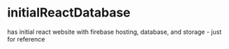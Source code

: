 # initialReactDatabase
has initial react website with firebase hosting, database, and storage - just for reference
